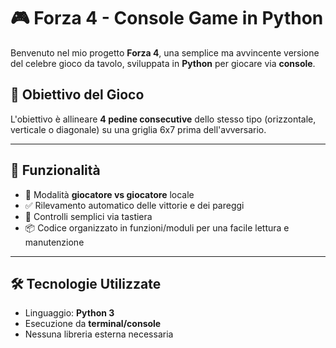 # 🎮 Forza 4 - Console Game in Python

Benvenuto nel mio progetto **Forza 4**, una semplice ma avvincente versione del celebre gioco da tavolo, sviluppata in **Python** per giocare via **console**.

## 🧠 Obiettivo del Gioco

L'obiettivo è allineare **4 pedine consecutive** dello stesso tipo (orizzontale, verticale o diagonale) su una griglia 6x7 prima dell'avversario.

---

## 🚀 Funzionalità

- 🎲 Modalità **giocatore vs giocatore** locale
- ✅ Rilevamento automatico delle vittorie e dei pareggi
- 🔄 Controlli semplici via tastiera
- 📦 Codice organizzato in funzioni/moduli per una facile lettura e manutenzione

---

## 🛠️ Tecnologie Utilizzate

- Linguaggio: **Python 3**
- Esecuzione da **terminal/console**
- Nessuna libreria esterna necessaria
